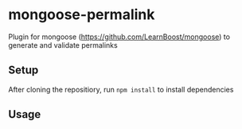 mongoose-permalink
==============

Plugin for mongoose (https://github.com/LearnBoost/mongoose) to generate and validate permalinks

## Setup
After cloning the repositiory, run `npm install` to install dependencies

## Usage

